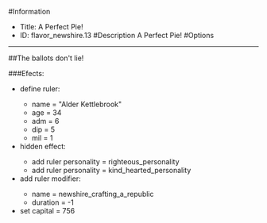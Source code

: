 #Information
 - Title: A Perfect Pie!
 - ID: flavor_newshire.13
#Description
A Perfect Pie!
#Options

___
##The ballots don't lie!

###Efects:<ul><li>define ruler:</li><ul><li>name = "Alder Kettlebrook"</li><li>age = 34</li><li>adm = 6</li><li>dip = 5</li><li>mil = 1</li></ul><li>hidden effect:</li><ul><li>add ruler personality = righteous_personality</li><li>add ruler personality = kind_hearted_personality</li></ul><li>add ruler modifier:</li><ul><li>name = newshire_crafting_a_republic</li><li>duration = -1</li></ul><li>set capital = 756</li></ul>
